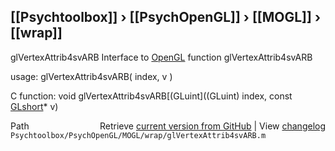 ## [[Psychtoolbox]] &#8250; [[PsychOpenGL]] &#8250; [[MOGL]] &#8250; [[wrap]]

glVertexAttrib4svARB  Interface to [OpenGL](OpenGL) function glVertexAttrib4svARB  
  
usage:  glVertexAttrib4svARB( index, v )  
  
C function:  void glVertexAttrib4svARB[(GLuint]((GLuint) index, const [GLshort](GLshort)\* v)  




<div class="code_header" style="text-align:right;">
  <span style="float:left;">Path&nbsp;&nbsp;</span> <span class="counter">Retrieve <a href=
  "https://raw.github.com/Psychtoolbox-3/Psychtoolbox-3/beta/Psychtoolbox/PsychOpenGL/MOGL/wrap/glVertexAttrib4svARB.m">current version from GitHub</a> | View <a href=
  "https://github.com/Psychtoolbox-3/Psychtoolbox-3/commits/beta/Psychtoolbox/PsychOpenGL/MOGL/wrap/glVertexAttrib4svARB.m">changelog</a></span>
</div>
<div class="code">
  <code>Psychtoolbox/PsychOpenGL/MOGL/wrap/glVertexAttrib4svARB.m</code>
</div>

